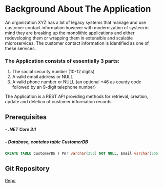 # Background About The Application

An organization XYZ has a lot of legacy systems that manage and use customer contact information however with modernization of system in mind they are breaking up the monolithic applications and either redeveloping them or wrapping them in extensible and scalable microservices. The customer contact information is identified as one of these services.

### The Application consists of essentially 3 parts:

1. The social security number (10-12 digits)
2. A valid email address or NULL
3. A valid phone number or NULL (an optional +46 as county code followed by an 9-digit telephone number)

The Application is a REST API providing methods for retrieval, creation, update and deletion of customer information records.

## Prerequisites

##### - .NET Core 3.1

##### - Database, contains table CustomerDB

```sql
CREATE TABLE CustomerDB ( Pnr varchar(255) NOT NULL, Email varchar(255) , PhoneNumber varchar(255), PRIMARY KEY (Pnr) );
```

## Git Repository

[Repo](https://github.com/Mohamadyse/Customer.Contact.Info.Service.git)
